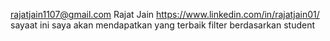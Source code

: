 rajatjain1107@gmail.com Rajat Jain https://www.linkedin.com/in/rajatjain01/
sayaat ini saya akan mendapatkan yang terbaik
filter berdasarkan student
